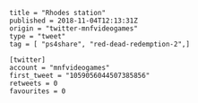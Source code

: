 ```
title = "Rhodes station"
published = 2018-11-04T12:13:31Z
origin = "twitter-mnfvideogames"
type = "tweet"
tag = [ "ps4share", "red-dead-redemption-2",]

[twitter]
account = "mnfvideogames"
first_tweet = "1059056044507385856"
retweets = 0
favourites = 0
```

<p class='image'><img src='https://mnf.m17s.net/2018/11/04/DrKF27QXgAARCAP.jpg' alt=''></p>

